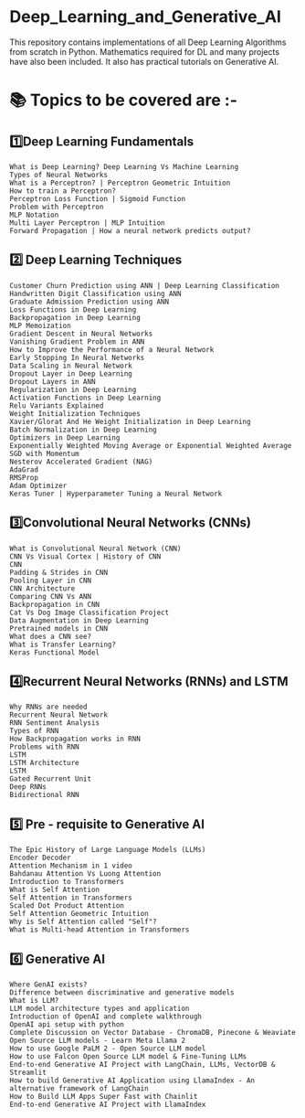 # Deep_Learning_and_Generative_AI
This repository contains implementations of all Deep Learning Algorithms from scratch in Python. Mathematics required for DL and many projects have also been included. It also has practical tutorials on Generative AI.
# 📚 Topics to be covered are :- 
## 1️⃣Deep Learning Fundamentals
    What is Deep Learning? Deep Learning Vs Machine Learning 
    Types of Neural Networks
    What is a Perceptron? | Perceptron Geometric Intuition
    How to train a Perceptron?
    Perceptron Loss Function | Sigmoid Function
    Problem with Perceptron
    MLP Notation
    Multi Layer Perceptron | MLP Intuition
    Forward Propagation | How a neural network predicts output?
## 2️⃣ Deep Learning Techniques
    Customer Churn Prediction using ANN | Deep Learning Classification
    Handwritten Digit Classification using ANN
    Graduate Admission Prediction using ANN
    Loss Functions in Deep Learning
    Backpropagation in Deep Learning
    MLP Memoization
    Gradient Descent in Neural Networks
    Vanishing Gradient Problem in ANN
    How to Improve the Performance of a Neural Network
    Early Stopping In Neural Networks
    Data Scaling in Neural Network
    Dropout Layer in Deep Learning
    Dropout Layers in ANN
    Regularization in Deep Learning
    Activation Functions in Deep Learning
    Relu Variants Explained
    Weight Initialization Techniques
    Xavier/Glorat And He Weight Initialization in Deep Learning
    Batch Normalization in Deep Learning
    Optimizers in Deep Learning
    Exponentially Weighted Moving Average or Exponential Weighted Average
    SGD with Momentum
    Nesterov Accelerated Gradient (NAG) 
    AdaGrad 
    RMSProp 
    Adam Optimizer 
    Keras Tuner | Hyperparameter Tuning a Neural Network
## 3️⃣Convolutional Neural Networks (CNNs)
    What is Convolutional Neural Network (CNN)
    CNN Vs Visual Cortex | History of CNN
    CNN
    Padding & Strides in CNN
    Pooling Layer in CNN
    CNN Architecture
    Comparing CNN Vs ANN
    Backpropagation in CNN
    Cat Vs Dog Image Classification Project
    Data Augmentation in Deep Learning
    Pretrained models in CNN
    What does a CNN see?
    What is Transfer Learning?
    Keras Functional Model
## 4️⃣Recurrent Neural Networks (RNNs) and LSTM
    Why RNNs are needed
    Recurrent Neural Network
    RNN Sentiment Analysis
    Types of RNN
    How Backpropagation works in RNN 
    Problems with RNN
    LSTM
    LSTM Architecture
    LSTM
    Gated Recurrent Unit
    Deep RNNs
    Bidirectional RNN
## 5️⃣ Pre - requisite to Generative AI
    The Epic History of Large Language Models (LLMs)
    Encoder Decoder
    Attention Mechanism in 1 video
    Bahdanau Attention Vs Luong Attention
    Introduction to Transformers
    What is Self Attention
    Self Attention in Transformers
    Scaled Dot Product Attention
    Self Attention Geometric Intuition
    Why is Self Attention called "Self"?
    What is Multi-head Attention in Transformers
    
## 6️⃣ Generative AI 
    Where GenAI exists?
    Difference between discriminative and generative models
    What is LLM?
    LLM model architecture types and application
    Introduction of OpenAI and complete walkthrough
    OpenAI api setup with python
    Complete Discussion on Vector Database - ChromaDB, Pinecone & Weaviate
    Open Source LLM models - Learn Meta Llama 2
    How to use Google PaLM 2 - Open Source LLM model
    How to use Falcon Open Source LLM model & Fine-Tuning LLMs
    End-to-end Generative AI Project with LangChain, LLMs, VectorDB & Streamlit
    How to build Generative AI Application using LlamaIndex - An alternative framework of LangChain
    How to Build LLM Apps Super Fast with Chainlit
    End-to-end Generative AI Project with LlamaIndex
